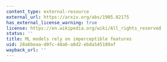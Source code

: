 ```yaml
---
content_type: external-resource
external_url: https://arxiv.org/abs/1905.02175
has_external_license_warning: true
license: https://en.wikipedia.org/wiki/All_rights_reserved
status: ''
title: ML models rely on imperceptible features
uid: 28a6beaa-d0fc-48a6-a8d2-ebda545189af
wayback_url: ''
---
```

